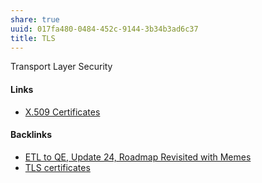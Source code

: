 ```yaml
---
share: true
uuid: 017fa480-0484-452c-9144-3b34b3ad6c37
title: TLS
---
```

Transport Layer Security

#### Links

* [X.509 Certificates](../4658e32f-99b6-4cee-9a77-e8b2cdafb2b1)

#### Backlinks

* [ETL to QE, Update 24, Roadmap Revisited with Memes](/89c90b4a-2065-4b58-93eb-107794ed8671)
* [TLS certificates](/d92b98f2-54c8-4243-8a3c-8962c04a712f)